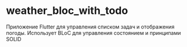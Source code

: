 # weather_bloc_with_todo
 Приложение Flutter для управления списком задач и отображения погоды. Использует BLoC для управления состоянием и принципами SOLID
